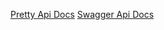 [Pretty Api Docs](https://patogordo.stoplight.io/docs/patogordo/05c68ae1bac4e-nuxt-starter)
[Swagger Api Docs](https://app.swaggerhub.com/apis-docs/PatoGordo/NuxtStarter/v1)
